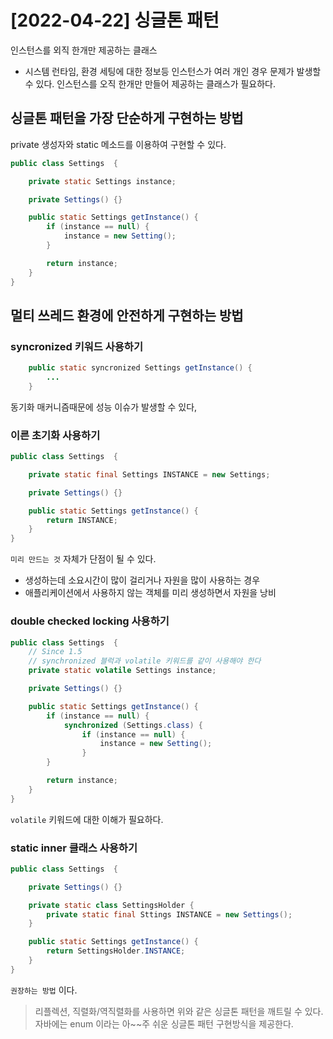 # [2022-04-22] 싱글톤 패턴

인스턴스를 외직 한개만 제공하는 클래스
* 시스템 런타임, 환경 세팅에 대한 정보등 인스턴스가 여러 개인 경우 문제가 발생할 수 있다. 인스턴스를 오직 한개만 만들어 제공하는 클래스가 필요하다.

## 싱글톤 패턴을 가장 단순하게 구현하는 방법
private 생성자와 static 메소드를 이용하여 구현할 수 있다.
```java
public class Settings  {

    private static Settings instance;

    private Settings() {}

    public static Settings getInstance() {
        if (instance == null) {
            instance = new Setting();
        }

        return instance;
    }
}
```

## 멀티 쓰레드 환경에 안전하게 구현하는 방법
###  syncronized 키워드 사용하기
```java
    public static syncronized Settings getInstance() {
        ...
    }
```
동기화 매커니즘때문에 성능 이슈가 발생할 수 있다,

### 이른 초기화 사용하기
```java
public class Settings  {

    private static final Settings INSTANCE = new Settings;

    private Settings() {}

    public static Settings getInstance() {
        return INSTANCE;
    }
}
```
`미리 만드는 것` 자체가 단점이 될 수 있다. 
* 생성하는데 소요시간이 많이 걸리거나 자원을 많이 사용하는 경우
* 애플리케이션에서 사용하지 않는 객체를 미리 생성하면서 자원을 낭비

### double checked locking 사용하기
```java
public class Settings  {
    // Since 1.5
    // synchronized 블럭과 volatile 키워드를 같이 사용해야 한다
    private static volatile Settings instance;

    private Settings() {}

    public static Settings getInstance() {
        if (instance == null) {
            synchronized (Settings.class) {
                if (instance == null) {
                    instance = new Setting();
                }
        }

        return instance;
    }
}
```
`volatile` 키워드에 대한 이해가 필요하다.

### static inner 클래스 사용하기
```java
public class Settings  {

    private Settings() {}

    private static class SettingsHolder {
        private static final Sttings INSTANCE = new Settings();
    }

    public static Settings getInstance() {
        return SettingsHolder.INSTANCE;
    }
}
```
`권장하는 방법` 이다.

> 리플렉션, 직렬화/역직렬화를 사용하면 위와 같은 싱글톤 패턴을 깨트릴 수 있다.
자바에는 enum 이라는 아~~주 쉬운 싱글톤 패턴 구현방식을 제공한다.
